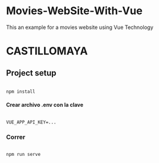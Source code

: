 # Movies-WebSite-With-Vue

This an example for a movies website using Vue Technology


# CASTILLOMAYA

## Project setup

```

npm install

```

#### Crear archivo .env con la clave

```

VUE_APP_API_KEY=...

```

### Correr

```

npm run serve

```
